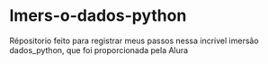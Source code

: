 # Imers-o-dados-python
Répositorio feito para registrar meus passos nessa incrivel imersão dados_python, que foi proporcionada pela Alura
